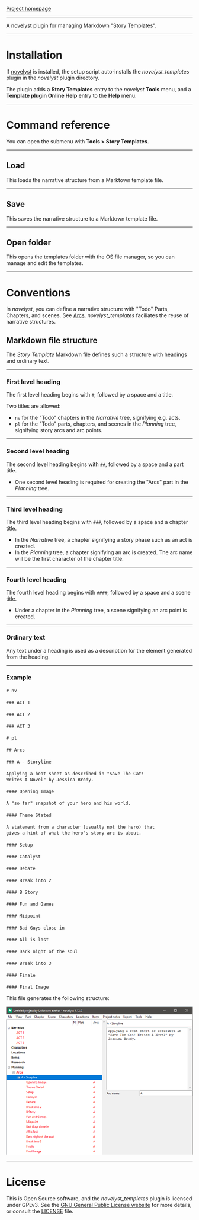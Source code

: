 [Project homepage](https://peter88213.github.io/novelyst_templates)

--- 

A [novelyst](https://peter88213.github.io/novelyst/) plugin for managing Markdown "Story Templates". 

---

# Installation

If [novelyst](https://peter88213.github.io/novelyst/) is installed, the setup script auto-installs the *novelyst_templates* plugin in the *novelyst* plugin directory.

The plugin adds a **Story Templates** entry to the *novelyst* **Tools** menu, and a **Template plugin Online Help** entry to the **Help** menu. 

---

# Command reference

You can open the submenu with **Tools > Story Templates**.

---

## Load

This loads the narrative structure from a Marktown template file. 

---

## Save

This saves the narrative structure to a Marktown template file. 

---

## Open folder

This opens the templates folder with the OS file manager, so you can manage and edit the templates. 

---

# Conventions

In *novelyst*, you can define a narrative structure with "Todo" Parts, Chapters, and scenes. See [Arcs](https://peter88213.github.io/novelyst/help/arcs). *novelyst_templates* faciliates the reuse of narrative structures.

## Markdown file structure

The *Story Template* Markdown file defines such a structure with headings and ordinary text.

---

### First level heading

The first level heading begins with `#`, followed by a space and a title. 

Two titles are allowed:
- `nv` for the "Todo" chapters in the *Narrative* tree, signifying e.g. acts.
- `pl` for the "Todo" parts, chapters, and scenes in the *Planning* tree, signifying story arcs and arc points.

---

### Second level heading

The second level heading begins with `##`, followed by a space and a part title. 

- One second level heading is required for creating the "Arcs" part in the *Planning* tree.

---

### Third level heading

The third level heading begins with `###`, followed by a space and a chapter title. 

- In the *Narrative* tree, a chapter signifying a story phase such as an act is created. 
- In the *Planning* tree, a chapter signifying an arc is created. The arc name will be the first character of the chapter title.

---

### Fourth level heading

The fourth level heading begins with `####`, followed by a space and a scene title. 

- Under a chapter in the *Planning* tree, a scene signifying an arc point is created.

---

### Ordinary text

Any text under a heading is used as a description for the element generated from the heading.

---

### Example

```
# nv

### ACT 1

### ACT 2

### ACT 3

# pl

## Arcs

### A - Storyline

Applying a beat sheet as described in "Save The Cat!
Writes A Novel" by Jessica Brody.

#### Opening Image

A "so far" snapshot of your hero and his world.

#### Theme Stated

A statement from a character (usually not the hero) that
gives a hint of what the hero's story arc is about. 

#### Setup

#### Catalyst

#### Debate

#### Break into 2

#### B Story

#### Fun and Games

#### Midpoint

#### Bad Guys close in

#### All is lost

#### Dark night of the soul

#### Break into 3

#### Finale

#### Final Image

```

This file generates the following structure:

![Screenshot](Screenshots/structure01.png)

---

# License

This is Open Source software, and the *novelyst_templates* plugin is licensed under GPLv3. See the
[GNU General Public License website](https://www.gnu.org/licenses/gpl-3.0.en.html) for more
details, or consult the [LICENSE](https://github.com/peter88213/novelyst_templates/blob/main/LICENSE) file.
